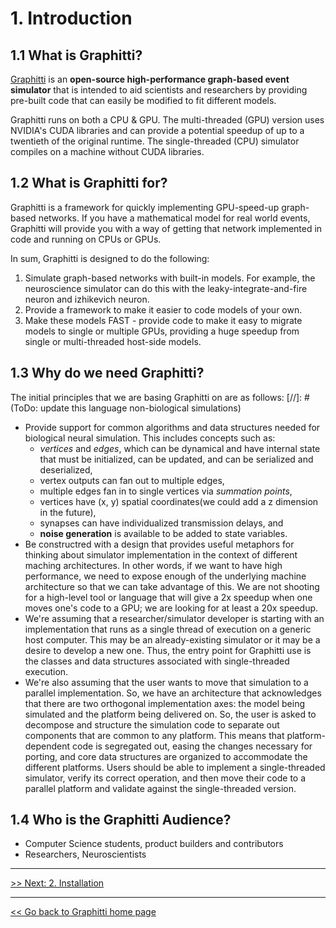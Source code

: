 # 1. Introduction

## 1.1 What is Graphitti?

[Graphitti](https://github.com/UWB-Biocomputing/Graphitti) <!-- to change link  --> is an **open-source high-performance graph-based event simulator** that is intended to aid scientists and researchers by providing pre-built code that can easily be modified to fit different models. 

Graphitti runs on both a CPU & GPU. The multi-threaded (GPU) version uses NVIDIA's CUDA libraries and can provide a potential speedup of up to a twentieth of the original runtime. The single-threaded (CPU) simulator compiles on a machine without CUDA libraries. 
 
## 1.2 What is Graphitti for?

Graphitti is a framework for quickly implementing GPU-speed-up graph-based networks. If you have a mathematical model for real world events, Graphitti will provide you with a way of getting that network implemented in code and running on CPUs or GPUs.

In sum, Graphitti is designed to do the following:

1. Simulate graph-based networks with built-in models. For example, the neuroscience simulator can do this with the leaky-integrate-and-fire neuron and izhikevich neuron.
2. Provide a framework to make it easier to code models of your own.
3. Make these models FAST - provide code to make it easy to migrate models to single or multiple GPUs, providing a huge speedup from single or multi-threaded host-side models.

## 1.3 Why do we need Graphitti?

The initial principles that we are basing Graphitti on are as follows:
[//]: # (ToDo: update this language non-biological simulations)
- Provide support for common algorithms and data structures needed for biological neural simulation. This includes concepts such as:
  - *vertices* and *edges*, which can be dynamical and have internal state that must be initialized, can be updated, and can be serialized and deserialized,
  - vertex outputs can fan out to multiple edges,
  - multiple edges fan in to single vertices via&nbsp;*summation points*,
  - vertices have (x, y) spatial coordinates(we could add a z dimension in the future), 
  - synapses can have individualized transmission delays, and
  - **noise generation**&nbsp;is available to be added to state variables.
- Be constructred with a design that provides useful metaphors for thinking about simulator implementation in the context of different maching architectures. In other words, if we want to have high performance, we need to expose enough of the underlying machine architecture so that we can take advantage of this. We are not shooting for a high-level tool or language that will give a 2x speedup when one moves one's code to a GPU; we are looking for at least a 20x speedup.
- We're assuming that a researcher/simulator developer is starting with an implementation that runs as a single thread of execution on a generic host computer. This may be an already-existing simulator or it may be a desire to develop a new one. Thus, the entry point for Graphitti use is the classes and data structures associated with single-threaded execution.
- We're also assuming that the user wants to move that simulation to a parallel implementation. So, we have an architecture that acknowledges that there are two orthogonal implementation axes: the model being simulated and the platform being delivered on. So, the user is asked to decompose and structure the simulation code to separate out components that are common to any platform. This means that platform-dependent code is segregated out, easing the changes necessary for porting, and core data structures are organized to accommodate the different platforms. Users should be able to implement a single-threaded simulator, verify its correct operation, and then move their code to a parallel platform and validate against the single-threaded version. 

## 1.4 Who is the Graphitti Audience?
- Computer Science students, product builders and contributors 
- Researchers, Neuroscientists

-------------
[>> Next: 2. Installation](02_installation.md)

-------------
[<< Go back to Graphitti home page](http://uwb-biocomputing.github.io/Graphitti/)